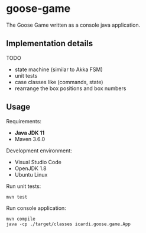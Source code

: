 # goose-game

The Goose Game written as a console java application.


## Implementation details

TODO
- state machine (similar to Akka FSM)
- unit tests
- case classes like (commands, state)
- rearrange the box positions and box numbers

## Usage

Requirements:

- **Java JDK 11**
- Maven 3.6.0

Development environment:

- Visual Studio Code
- OpenJDK 1.8
- Ubuntu Linux

Run unit tests:

    mvn test

Run console application:

    mvn compile
    java -cp ./target/classes icardi.goose.game.App